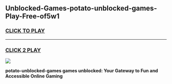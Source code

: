 
## Unblocked-Games-potato-unblocked-games-Play-Free-of5w1
<h3>
<a href="https://premium76.site?title=potato-unblocked-games&ref=17A">CLICK TO PLAY</a></h3>
<hr>

<h3>
<a href="https://premium76.site?title=potato-unblocked-games&ref=17A">CLICK 2 PLAY</a>
  
</h3>

<a href="https://premium76.site?title=potato-unblocked-games&ref=17A"><img src="https://clearcache.store/games.png"></a>


**potato-unblocked-games games unblocked: Your Gateway to Fun and Accessible Online Gaming**

